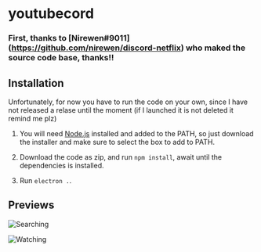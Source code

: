 # youtubecord


### First, thanks to [Nirewen#9011] (https://github.com/nirewen/discord-netflix) who maked the source code base, thanks!!

## Installation

Unfortunately, for now you have to run the code on your own, since I have not released a relase until the moment (if I launched it is not deleted it remind me plz)

1. You will need [Node.js](http://nodejs.org/en/download) installed and added to the PATH, so just download the installer and make sure to select the box to add to PATH.

2. Download the code as zip, and run `npm install`, await until the dependencies is installed.

3. Run `electron .`.


## Previews

![Searching](https://i.imgur.com/JLTXrvm.png)


![Watching](https://i.imgur.com/L9lMXTK.png)
